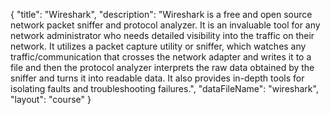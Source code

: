 {
	"title": "Wireshark",
	"description": "Wireshark is a free and open source network packet sniffer and protocol analyzer. It is an invaluable tool for any network administrator who needs detailed visibility into the traffic on their network. It utilizes a packet capture utility or sniffer, which watches any traffic/communication that crosses the network adapter and writes it to a file and then the protocol analyzer interprets the raw data obtained by the sniffer and turns it into readable data. It also provides in-depth tools for isolating faults and troubleshooting failures.",
	"dataFileName": "wireshark",
	"layout": "course"
}